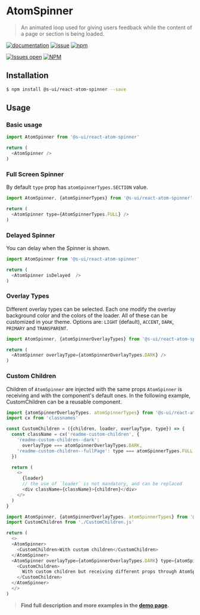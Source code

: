 # AtomSpinner

> An animated loop used for giving users feedback while the content of a page or section is being loaded.

[![documentation](https://img.shields.io/badge/read%20the%20doc-black?logo=readthedocs)](https://sui-components.vercel.app/workbench/atom/spinner/)
[![issue](https://img.shields.io/badge/report%20a%20bug-black?logo=openbugbounty&logoColor=red)](https://github.com/SUI-Components/sui-components/issues/new?&projects=4&template=bug-report.yml&assignees=&template=report-a-bug.yml&title=🪲+&labels=bug,component,atom,spinner)
[![npm](https://img.shields.io/npm/dt/%40s-ui/react-atom-spinner?logo=npm&labelColor=black)](https://www.npmjs.com/package/@s-ui/react-atom-spinner)

[![Issues open](https://img.shields.io/github/issues-search/SUI-Components/sui-components?query=is%3Aopen%20label%3Acomponent%20label%3Aspinner&logo=openbugbounty&logoColor=red&label=issues%20open&color=red)](https://github.com/SUI-Components/sui-components/issues?q=is%3Aopen+label%3Acomponent+label%3Aspinner)
[![NPM](https://img.shields.io/npm/l/%40s-ui%2Freact-atom-spinner)](https://github.com/SUI-Components/sui-components/blob/main/components/atom/spinner/LICENSE.md)

## Installation

```sh
$ npm install @s-ui/react-atom-spinner --save
```

## Usage

### Basic usage

```js
import AtomSpinner from '@s-ui/react-atom-spinner'

return (
  <AtomSpinner />
)
```

### Full Screen Spinner
By default ```type``` prop has ```atomSpinnerTypes.SECTION``` value.

```js
import AtomSpinner, {atomSpinnerTypes} from '@s-ui/react-atom-spinner'

return (
  <AtomSpinner type={AtomSpinnerTypes.FULL} />
)
```

### Delayed Spinner
You can delay when the Spinner is shown.

```js
import AtomSpinner from '@s-ui/react-atom-spinner'

return (
  <AtomSpinner isDelayed  />
)
```

### Overlay Types
Different overlay types can be selected. Each one modify the overlay background color and the colors of the loader. All of these can be customized in your theme.
Options are: ```LIGHT``` (default), ```ACCENT```, ```DARK```, ```PRIMARY``` and ```TRANSPARENT```.

```js
import AtomSpinner, {atomSpinnerOverlayTypes} from '@s-ui/react-atom-spinner'

return (
  <AtomSpinner overlayType={atomSpinnerOverlayTypes.DARK} />
)
```

### Custom Children
Children of ```AtomSpinner``` are injected with the same props ```AtomSpinner``` is receiving and with the component's default ones.
In the following example, CustomChildren can be a reusable component.
```js
import {atomSpinnerOverlayTypes. atomSpinnerTypes} from '@s-ui/react-atom-spinner'
import cx from 'classnames'

const CustomChildren = ({children, loader, overlayType, type}) => {
  const className = cx('readme-custom-children', {
    'readme-custom-children--dark':
      overlayType === atomSpinnerOverlayTypes.DARK,
    'readme-custom-children--fullPage': type === atomSpinnerTypes.FULL
  })

  return (
    <>
      {loader}
      // the use of `loader` is not mandatory, and can be replaced
      <div className={className}>{children}</div>
    </>
  )
}
```

```js
import AtomSpinner, {atomSpinnerOverlayTypes. atomSpinnerTypes} from '@s-ui/react-atom-spinner'
import CustomChildren from './CustomChildren.js'

return (
  <>
  <AtomSpinner>
    <CustomChildren>With custom children</CustomChildren>
  </AtomSpinner>
  <AtomSpinner overlayType={atomSpinnerOverlayTypes.DARK} type={atomSpinnerTypes.FULL}>
    <CustomChildren>
      With custom children but receiving different props through AtomSpinner
    </CustomChildren>
  </AtomSpinner>
  </>
)
```


> **Find full description and more examples in the [demo page](https://sui-components.now.sh/workbench/atom/spinner/demo).**
